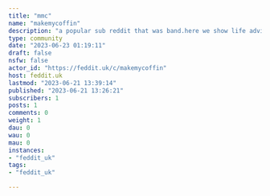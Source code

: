 ```yaml
---
title: "mmc" 
name: "makemycoffin"
description: "a popular sub reddit that was band.here we show life advice, what not to do and generally how to live a full and natural life by avoiding the mistakes that others have made.we do have rules.1. no racism.2. we respect one another.3. no senseless violence, we post mistakes that have lead to deletion of a persons life.4. no re-posting the same content.5. no children.6. no sexual, abusive, exploitation.if the original admin come across this page i will gladly pass control over to you."
type: community
date: "2023-06-23 01:19:11"
draft: false
nsfw: false
actor_id: "https://feddit.uk/c/makemycoffin"
host: feddit.uk
lastmod: "2023-06-21 13:39:14"
published: "2023-06-21 13:26:21"
subscribers: 1
posts: 1
comments: 0
weight: 1
dau: 0
wau: 0
mau: 0
instances:
- "feddit_uk"
tags: 
- "feddit_uk"

---
```

